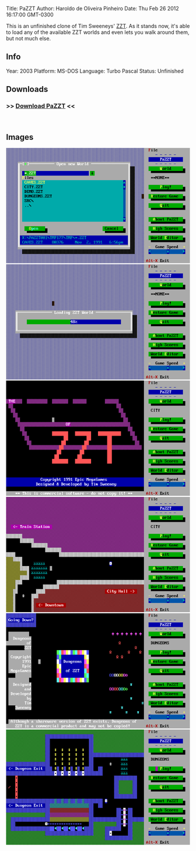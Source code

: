 Title: PaZZT
Author: Haroldo de Oliveira Pinheiro
Date: Thu Feb 26 2012 16:17:00 GMT-0300

This is an unfinished clone of Tim Sweeneys' [ZZT]. As it stands now, it's able to load any of the available ZZT worlds and even lets you walk around them, but not much else.

## Info
Year: 2003
Platform: MS-DOS
Language: Turbo Pascal
Status: Unfinished

## Downloads
### >> [Download PaZZT](downloads/pazzt001.zip "Download PaZZT") <<
<br>

## Images

<div class="ContentFlow">
	<div class="flow">
		<img class="item" src="pazzt-zzt-clone/pazzt_000.png" />
		<img class="item" src="pazzt-zzt-clone/pazzt_001.png" />
		<img class="item" src="pazzt-zzt-clone/pazzt_002.png" />
		<img class="item" src="pazzt-zzt-clone/pazzt_003.png" />
		<img class="item" src="pazzt-zzt-clone/pazzt_004.png" />
		<img class="item" src="pazzt-zzt-clone/pazzt_005.png" />
	</div>
</div>

[ZZT]: (http://en.wikipedia.org/wiki/ZZT)